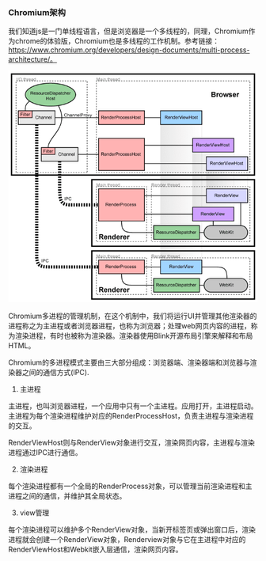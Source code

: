 ### Chromium架构

我们知道js是一门单线程语言，但是浏览器是一个多线程的，同理，Chromium作为chrome的体验版，Chromium也是多线程的工作机制。参考链接：https://www.chromium.org/developers/design-documents/multi-process-architecture/。

![Chromium多线程工作机制](./images/i3.png)

Chromium多进程的管理机制，在这个机制中，我们将运行UI并管理其他渲染器的进程称之为主进程或者浏览器进程，也称为浏览器；处理web网页内容的进程，称为渲染进程，有时也被称为渲染器。渲染器使用Blink开源布局引擎来解释和布局HTML。

Chromium的多进程模式主要由三大部分组成：浏览器端、渲染器端和浏览器与渲染器之间的通信方式(IPC).

1. 主进程

主进程，也叫浏览器进程，一个应用中只有一个主进程。应用打开，主进程启动。主进程为每个渲染进程维护对应的RenderProcessHost，负责主进程与渲染进程的交互。

RenderViewHost则与RenderView对象进行交互，渲染网页内容，主进程与渲染进程通过IPC进行通信。

2. 渲染进程

每个渲染进程都有一个全局的RenderProcess对象，可以管理当前渲染进程和主进程之间的通信，并维护其全局状态。

3. view管理

每个渲染进程可以维护多个RenderView对象，当新开标签页或弹出窗口后，渲染进程就会创建一个RenderView对象，Renderview对象与它在主进程中对应的RenderViewHost和Webkit嵌入层通信，渲染网页内容。